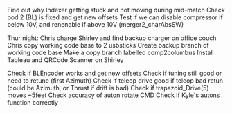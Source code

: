 Find out why Indexer getting stuck and not moving during mid-match
Check pod 2 (BL) is fixed and get new offsets
Test if we can disable compressor if below 10V, and renenable if above 10V  (merger2_charAbsSW) 

Thur night:  Chris charge Shirley and find backup charger on office couch
             Chris copy working code base to 2 usbsticks
             Create backup branch of working code base
             Make a copy branch labelled comp2columbus
             Install Tableau and QRCode Scanner on Shirley
             

Check if BLEncoder works and get new offsets
Check if tuning still good or need to retune (first Azimuth)
Check if teleop drive good
    if teleop bad retun (could be Azimuth, or Thrust if drift is bad)
Check if trapazoid_Drive(5) moves ~5feet
Check accuracy of auton rotate CMD
Check if Kyle's autons function correctly
